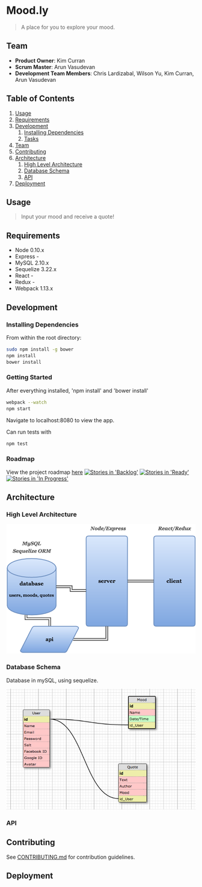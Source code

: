 # Mood.ly

> A place for you to explore your mood.

## Team

  - __Product Owner__: Kim Curran
  - __Scrum Master__: Arun Vasudevan
  - __Development Team Members__: Chris Lardizabal, Wilson Yu, Kim Curran, Arun Vasudevan

## Table of Contents

1. [Usage](#Usage)
1. [Requirements](#requirements)
1. [Development](#development)
    1. [Installing Dependencies](#installing-dependencies)
    1. [Tasks](#tasks)
1. [Team](#team)
1. [Contributing](#contributing)
1. [Architecture](#architecture)
	1. [High Level Architecture](#high-level-architecture)
	1. [Database Schema](#database-schema)
	1. [API](#api)
1. [Deployment](#deployment)

## Usage

> Input your mood and receive a quote!

## Requirements

- Node 0.10.x
- Express -
- MySQL 2.10.x
- Sequelize 3.22.x
- React -
- Redux -
- Webpack 1.13.x

## Development

### Installing Dependencies

From within the root directory:

```sh
sudo npm install -g bower
npm install
bower install
```
### Getting Started

After everything installed, 'npm install' and 'bower install'

```sh
webpack --watch
npm start
```
Navigate to localhost:8080 to view the app.

Can run tests with

```sh
npm test
```

### Roadmap

View the project roadmap [here](https://waffle.io/MysteriousBagel/mood.ly)
[![Stories in 'Backlog'](https://badge.waffle.io/MysteriousBagel/mood.ly.svg?label=Backlog&title=Backlog)](https://waffle.io/MysteriousBagel/mood.ly)
[![Stories in 'Ready'](https://badge.waffle.io/MysteriousBagel/mood.ly.svg?label=Ready&title=Ready)](https://waffle.io/MysteriousBagel/mood.ly)
[![Stories in 'In Progress'](https://badge.waffle.io/MysteriousBagel/mood.ly.svg?label=In%20Progress&title=In%20Progress)](https://waffle.io/MysteriousBagel/mood.ly)


## Architecture

### High Level Architecture

![Architecture Diagram](/readmefiles/archdiagram.png)

### Database Schema
Database in mySQL, using sequelize.

![Database Schema](/readmefiles/databaseSchema.png)

### API


## Contributing

See [CONTRIBUTING.md](CONTRIBUTING.md) for contribution guidelines.

## Deployment
